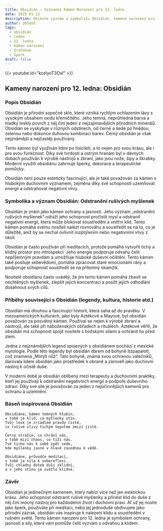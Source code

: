```yaml
---
title: Obsidián – Významný Kámen Narození pro 12. ledna
date: 2025-01-12
description: Objevte význam a symboliku Obsidián, kamene narození pro 12. ledna, který symbolizuje Odstranění rušivých myšlenek. Přečtěte si legendy a inspirující příběhy.
author: 365dnů
tags:
  - obsidián
  - leden
  - 12. ledna
  - kámen narození
  - drahokam
  - šperk
draft: false
---
```


{{< youtube id="kcelyoT3OsI" >}}

## Kameny narození pro 12. ledna: Obsidián

### Popis Obsidián

Obsidián je přírodní sopečné sklo, které vzniká rychlým ochlazením lávy s vysokým obsahem oxidu křemičitého. Jeho temná, neprůhledná barva a hladký lesklý povrch z něj činí jeden z nejzajímavějších přírodních minerálů. Obsidián se vyskytuje v různých odstínech, od černé a šedé po hnědou, zelenou nebo dokonce duhovou kombinaci barev. Černý obsidián je však nejznámější a nejčastěji používaný.

Tento kámen byl využíván lidmi po tisíciletí, a to nejen pro svou krásu, ale i pro svou funkčnost. Díky své tvrdosti a ostrým hranám byl v dávných dobách používán k výrobě nástrojů a zbraní, jako jsou nože, šípy a škrabky. Moderní využití obsidiánu zahrnuje šperky, dekorace a terapeutické pomůcky.

Obsidián není pouze esteticky fascinující, ale je také považován za kámen s hlubokým duchovním významem, zejména díky své schopnosti uzemňovat energii a odstraňovat negativní vlivy.

### Symbolika a význam Obsidián: Odstranění rušivých myšlenek

Obsidián je znám jako kámen ochrany a jasnosti. Jeho význam „odstranění rušivých myšlenek“ odráží jeho schopnost pročistit mysl a odstranit negativní energii, která může blokovat soustředění a vnitřní klid. Tento kámen pomáhá svému nositeli nalézt rovnováhu a soustředit se na to, co je důležité, aniž by se nechal ovlivnit rozptýlením nebo negativními vlivy z okolí.

Obsidián je často používán při meditacích, protože pomáhá vytvořit tichý a klidný prostor pro introspekci. Jeho energie podporuje odvahu čelit nepříjemným pravdám a umožňuje hluboké duševní očištění. Tento kámen také posiluje sebevědomí, pomáhá zpracovat staré emocionální rány a podporuje schopnost soustředit se na přítomný okamžik.

Nositelé obsidiánu často uvádějí, že jim tento kámen pomáhá zbavit se nechtěných myšlenek, zlepšit jejich koncentraci a posílit jejich odhodlání dosáhnout svých cílů.

### Příběhy související s Obsidián (legendy, kultura, historie atd.)

Obsidián má dlouhou a fascinující historii, která sahá až do pravěku. V mezoamerických kulturách, jako byly Aztékové a Mayové, byl obsidián považován za posvátný kámen. Používal se nejen k výrobě zbraní a nástrojů, ale také při náboženských obřadech a rituálech. Aztékové věřili, že obsidián má schopnost spojit nositele s božskými silami a ochránit ho před zlem.

Jedna z nejznámějších legend spojených s obsidiánem pochází z mexické mytologie. Podle této legendy byl obsidián darem od bohyně Itzpapalotl, což znamená „Motýlí nůž“. Tato bohyně, známá svou ochranou válečníků, darovala lidem obsidián jako prostředek k obraně a zároveň jako duchovní nástroj k očistě duše.

V moderní době je obsidián oblíbený mezi terapeuty a duchovními praktiky, kteří jej používají k odstranění negativních energií a podpoře duševního zdraví. Díky své síle je považován za jeden z nejúčinnějších kamenů pro ochranu a uzemnění.

### Báseň inspirovaná Obsidián

```
Obsidiáne, kámen temných hlubin,  
v tobě je klid, co myšlenky stín.  
Tvůj lesk je zrcadlem pravdy čisté,  
co rušivé vlivy tichým šepotem zmizí jistě.  

Černý strážce, co chrání nás,  
v tobě mizí chaos, co tíží nás.  
Tvé ticho nás k sobě zpět vede,  
kde myšlenky jasné v hlavě zasednou k vědě.  

Obsidiáne, průvodče meditací,  
v tobě je síla k sebereflexi.  
Tvůj chladný dotek duši zklidní,  
a v jeho stínu je světlo klidné.  
```

### Závěr

Obsidián je jedinečným kamenem, který nabízí více než jen estetickou krásu. Jeho schopnost odstranit rušivé myšlenky a přinést klid do duše z něj činí mocný nástroj pro každodenní život i duchovní praxi. Ať už jej nosíte jako šperk, používáte při meditaci, nebo jej jednoduše obdivujete jako přírodní zázrak, obsidián vás inspiruje k nalezení klidu a soustředění v rušném světě. Tento kámen narození pro 12. ledna je symbolem ochrany, jasnosti a síly, která vám pomůže čelit výzvám s odvahou a klidem.